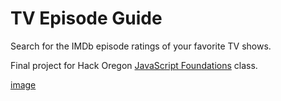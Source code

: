 # TV Episode Guide

Search for the IMDb episode ratings of your favorite TV shows.

Final project for Hack Oregon [JavaScript Foundations](https://badgr.io/public/assertions/jALzkNO3R5-QrByzur57iA) class.

[image](https://i.imgur.com/Lmpq7Bp.png)
